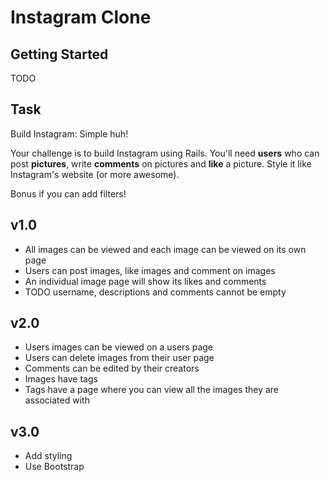 # Instagram Clone


## Getting Started

TODO

## Task

Build Instagram: Simple huh!

Your challenge is to build Instagram using Rails. You'll need **users** who can post **pictures**, write **comments** on pictures and **like** a picture. Style it like Instagram's website (or more awesome).

Bonus if you can add filters!

## v1.0

* All images can be viewed and each image can be viewed on its own page
* Users can post images, like images and comment on images
* An individual image page will show its likes and comments
* TODO username, descriptions and comments cannot be empty

## v2.0

* Users images can be viewed on a users page
* Users can delete images from their user page
* Comments can be edited by their creators
* Images have tags
* Tags have a page where you can view all the images they are associated with

## v3.0

* Add styling
* Use Bootstrap
